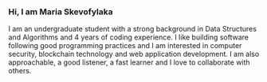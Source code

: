 ### Hi, I am Maria Skevofylaka

I am an undergraduate student with a strong background in Data Structures and Algorithms and 4 years of coding experience. I like building software
following good programming practices and I am interested in computer security, blockchain technology and web application development. I am
also approachable, a good listener, a fast learner and I love to collaborate with others.

<!--
**mariaskv/mariaskv** is a ✨ _special_ ✨ repository because its `README.md` (this file) appears on your GitHub profile.

Here are some ideas to get you started:
I am an undergraduate student with a strong background in Data Structures and Algorithms and 4 years of coding experience. I like building software
following good programming practices and I am interested in computer security, blockchain technology and web application development. I am
also approachable, a good listener, a fast learner and I love to collaborate with others.


- 🔭 I’m currently working on ...
- 🌱 I’m currently learning ...
- 👯 I’m looking to collaborate on ...
- 🤔 I’m looking for help with ...
- 💬 Ask me about ...
- 📫 How to reach me: ...
- 😄 Pronouns: ...
- ⚡ Fun fact: ...
-->
